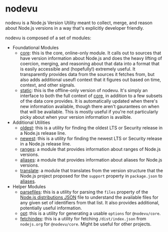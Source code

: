 # nodevu

nodevu is a Node.js Version Utility meant to collect, merge, and reason about Node.js versions in a way that's explicitly developer friendly.

nodevu is composed of a set of modules:

- Foundational Modules
  * [core](./core/): this is the core, online-only module. It calls out to sources that have version information about Node.js and does the heavy lifting of coercion, merging, and reasoning about that data into a format that is easily accessible and (hopefully!) extremely useful. It transparently provides data from the sources it fetches from, but also adds additional useufl context that it figures out based on time, context, and other signals.
  * [static](./static/): this is the offline-only version of nodevu. It's simply an interface to both the full context of [core](./core/), in addition to a few subsets of the data core provides. It is automatically updated when there's new information available, though there aren't gaurantees on when that will be available. This is mostly useful if you're not particularly picky about when your version information is availble.
- Additional Utilities
  * [oldest](./oldest/): this is a utility for finding the oldest LTS or Security release in a Node.js release line.
  * [newest](./newest/): this is a utility for finding the newest LTS or Security release in a Node.js release line.
  * [ranges](./ranges/): a module that provides information about ranges of Node.js versions.
  * [aliases](./aliases/): a module that provides information about aliases for Node.js versions.
  * [translate](./translate/): a module that translates from the version structure that the Node.js project proposed for the `support` property in `package.json` to [aliases](./aliases/).
- Helper Modules
  * [parsefiles](./parsefiles/): this is a utility for parsing the `files` property of the [Node.js distributions JSON](https://nodejs.org/dist/index.json) file to understand the available files for any given set of identifiers from that list. It also provides additional, potentially useful information.
  * [opt](./opt/): this is a utility for generating a usable `options` for `@nodevu/core`.
  * [fetchindex](./fetchindex/): this is a utility for fetching `/dist/index.json` from `nodejs.org` for `@nodevu/core`. Might be useful for other projects.